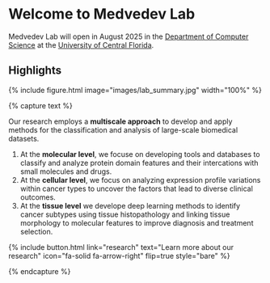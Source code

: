 ---
---

# Welcome to Medvedev Lab

Medvedev Lab will open in August 2025 in the [Department of Computer Science](https://www.cs.ucf.edu/) at the [University of Central Florida](https://www.ucf.edu/).

## Highlights

{% include figure.html image="images/lab_summary.jpg" width="100%" %}

{% capture text %}

Our research employs a **multiscale approach** to develop and apply methods for the classification and analysis of large-scale biomedical datasets. 
</br>
1. At the **molecular level**, we focuse on developing tools and databases to classify and analyze protein domain features and their intercations with small molecules and drugs.
2. At the **cellular level**, we focus on analyzing expression profile variations within cancer types to uncover the factors that lead to diverse clinical outcomes.
3. At the **tissue level** we develope deep learning methods to identify cancer subtypes using tissue histopathology and linking tissue morphology to molecular features to improve diagnosis and treatment selection.

{%
  include button.html
  link="research"
  text="Learn more about our research"
  icon="fa-solid fa-arrow-right"
  flip=true
  style="bare"
%}

{% endcapture %}

